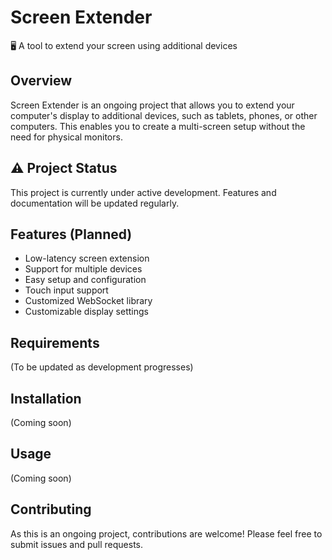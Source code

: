 # Screen Extender

🖥️ A tool to extend your screen using additional devices

## Overview

Screen Extender is an ongoing project that allows you to extend your computer's display to additional devices, such as tablets, phones, or other computers. This enables you to create a multi-screen setup without the need for physical monitors.

## ⚠️ Project Status

This project is currently under active development. Features and documentation will be updated regularly.

## Features (Planned)

- Low-latency screen extension
- Support for multiple devices
- Easy setup and configuration
- Touch input support
- Customized WebSocket library
- Customizable display settings

## Requirements

(To be updated as development progresses)

## Installation

(Coming soon)

## Usage

(Coming soon)

## Contributing

As this is an ongoing project, contributions are welcome! Please feel free to submit issues and pull requests.

